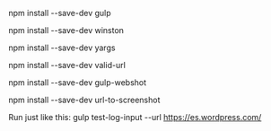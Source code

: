 npm install --save-dev gulp

npm install --save-dev winston

npm install --save-dev yargs

npm install --save-dev valid-url

npm install --save-dev gulp-webshot

npm install --save-dev url-to-screenshot

Run just like this:
gulp test-log-input --url https://es.wordpress.com/
